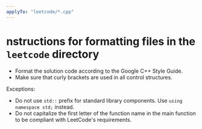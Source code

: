 ```yaml
---
applyTo: "leetcode/*.cpp"
---
```


# nstructions for formatting files in the `leetcode` directory

- Format the solution code according to the Google C++ Style Guide.
- Make sure that curly brackets are used in all control structures.

Exceptions:
- Do not use `std::` prefix for standard library components. Use `using namespace std;` instead.
- Do not capitalize the first letter of the function name in the main function to be compliant with LeetCode's requirements.

